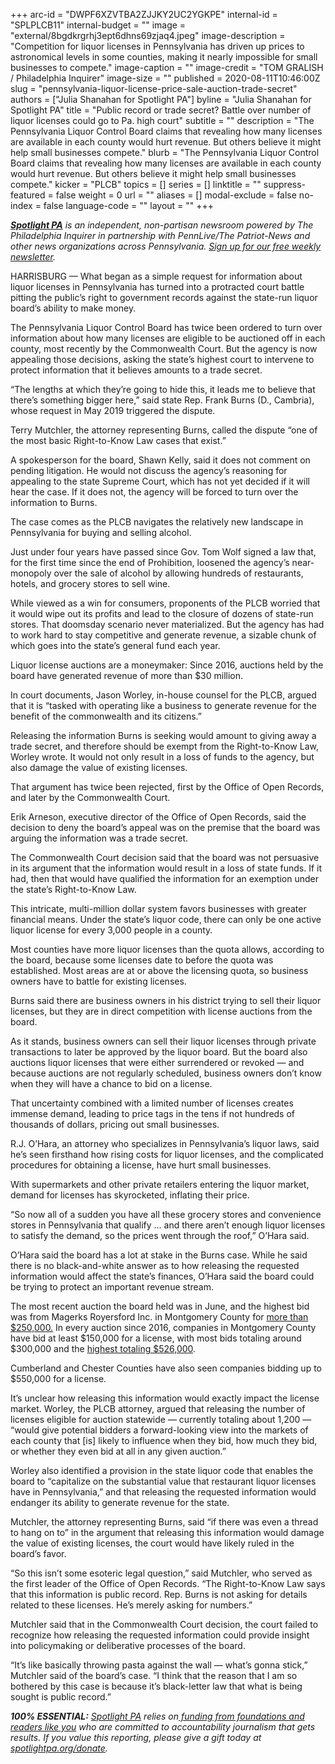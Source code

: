 +++
arc-id = "DWPF6XZVTBA2ZJJKY2UC2YGKPE"
internal-id = "SPLPLCB11"
internal-budget = ""
image = "external/8bgdkrgrhj3ept6dhns69zjaq4.jpeg"
image-description = "Competition for liquor licenses in Pennsylvania has driven up prices to astronomical levels in some counties, making it nearly impossible for small businesses to compete."
image-caption = ""
image-credit = "TOM GRALISH / Philadelphia Inquirer"
image-size = ""
published = 2020-08-11T10:46:00Z
slug = "pennsylvania-liquor-license-price-sale-auction-trade-secret"
authors = ["Julia Shanahan for Spotlight PA"]
byline = "Julia Shanahan for Spotlight PA"
title = "Public record or trade secret? Battle over number of liquor licenses could go to Pa. high court"
subtitle = ""
description = "The Pennsylvania Liquor Control Board claims that revealing how many licenses are available in each county would hurt revenue. But others believe it might help small businesses compete."
blurb = "The Pennsylvania Liquor Control Board claims that revealing how many licenses are available in each county would hurt revenue. But others believe it might help small businesses compete."
kicker = "PLCB"
topics = []
series = []
linktitle = ""
suppress-featured = false
weight = 0
url = ""
aliases = []
modal-exclude = false
no-index = false
language-code = ""
layout = ""
+++

<a href="https://www.spotlightpa.org/"><i><b>Spotlight PA</b></i></a><i> is an independent, non-partisan newsroom powered by The Philadelphia Inquirer in partnership with PennLive/The Patriot-News and other news organizations across Pennsylvania. </i><a href="https://www.spotlightpa.org/newsletters"><i>Sign up for our free weekly newsletter</i></a><i>.</i>

HARRISBURG — What began as a simple request for information about liquor licenses in Pennsylvania has turned into a protracted court battle pitting the public’s right to government records against the state-run liquor board’s ability to make money.

The Pennsylvania Liquor Control Board has twice been ordered to turn over information about how many licenses are eligible to be auctioned off in each county, most recently by the Commonwealth Court. But the agency is now appealing those decisions, asking the state’s highest court to intervene to protect information that it believes amounts to a trade secret.

“The lengths at which they’re going to hide this, it leads me to believe that there’s something bigger here,” said state Rep. Frank Burns (D., Cambria), whose request in May 2019 triggered the dispute.

Terry Mutchler, the attorney representing Burns, called the dispute “one of the most basic Right-to-Know Law cases that exist.”

A spokesperson for the board, Shawn Kelly, said it does not comment on pending litigation. He would not discuss the agency’s reasoning for appealing to the state Supreme Court, which has not yet decided if it will hear the case. If it does not, the agency will be forced to turn over the information to Burns.

<script src="https://www.spotlightpa.org/embed.js" async></script><div data-spl-embed-version="1" data-spl-src="https://www.spotlightpa.org/embeds/newsletter/"></div>

The case comes as the PLCB navigates the relatively new landscape in Pennsylvania for buying and selling alcohol.

Just under four years have passed since Gov. Tom Wolf signed a law that, for the first time since the end of Prohibition, loosened the agency’s near-monopoly over the sale of alcohol by allowing hundreds of restaurants, hotels, and grocery stores to sell wine.

While viewed as a win for consumers, proponents of the PLCB worried that it would wipe out its profits and lead to the closure of dozens of state-run stores. That doomsday scenario never materialized. But the agency has had to work hard to stay competitive and generate revenue, a sizable chunk of which goes into the state’s general fund each year.

Liquor license auctions are a moneymaker: Since 2016, auctions held by the board have generated revenue of more than $30 million.

In court documents, Jason Worley, in-house counsel for the PLCB, argued that it is “tasked with operating like a business to generate revenue for the benefit of the commonwealth and its citizens.”

Releasing the information Burns is seeking would amount to giving away a trade secret, and therefore should be exempt from the Right-to-Know Law, Worley wrote. It would not only result in a loss of funds to the agency, but also damage the value of existing licenses.

That argument has twice been rejected, first by the Office of Open Records, and later by the Commonwealth Court.

Erik Arneson, executive director of the Office of Open Records, said the decision to deny the board’s appeal was on the premise that the board was arguing the information was a trade secret.

The Commonwealth Court decision said that the board was not persuasive in its argument that the information would result in a loss of state funds. If it had, then that would have qualified the information for an exemption under the state’s Right-to-Know Law.

This intricate, multi-million dollar system favors businesses with greater financial means. Under the state’s liquor code, there can only be one active liquor license for every 3,000 people in a county.

Most counties have more liquor licenses than the quota allows, according to the board, because some licenses date to before the quota was established. Most areas are at or above the licensing quota, so business owners have to battle for existing licenses.

Burns said there are business owners in his district trying to sell their liquor licenses, but they are in direct competition with license auctions from the board.

<script src="https://www.spotlightpa.org/embed.js" async></script><div data-spl-embed-version="1" data-spl-src="https://www.spotlightpa.org/embeds/donate/?teaser_text=Trusted%2C%20accurate%20public-service%20journalism%20in%20Pennsylvania%20is%20more%20important%20than%20ever.%20Help%20us%20call%20out%20injustice%20and%20hold%20the%20powerful%20to%20account%20by%20making%20a%20donation%20today.&cta_text=YES%2C%20THE%20TRUTH%20MATTERS"></div>

As it stands, business owners can sell their liquor licenses through private transactions to later be approved by the liquor board. But the board also auctions liquor licenses that were either surrendered or revoked — and because auctions are not regularly scheduled, business owners don’t know when they will have a chance to bid on a license.

That uncertainty combined with a limited number of licenses creates immense demand, leading to price tags in the tens if not hundreds of thousands of dollars, pricing out small businesses.

R.J. O’Hara, an attorney who specializes in Pennsylvania’s liquor laws, said he’s seen firsthand how rising costs for liquor licenses, and the complicated procedures for obtaining a license, have hurt small businesses.

With supermarkets and other private retailers entering the liquor market, demand for licenses has skyrocketed, inflating their price.

“So now all of a sudden you have all these grocery stores and convenience stores in Pennsylvania that qualify ... and there aren’t enough liquor licenses to satisfy the demand, so the prices went through the roof,” O’Hara said.

O’Hara said the board has a lot at stake in the Burns case. While he said there is no black-and-white answer as to how releasing the requested information would affect the state’s finances, O’Hara said the board could be trying to protect an important revenue stream.

The most recent auction the board held was in June, and the highest bid was from Magerks Royersford Inc. in Montgomery County for <a href="https://www.lcb.pa.gov/Licensing/Documents/Auction%2010%20Top%20Bidders.pdf">more than $250,000.</a> In every auction since 2016, companies in Montgomery County have bid at least $150,000 for a license, with most bids totaling around $300,000 and the <a href="https://www.lcb.pa.gov/Licensing/ResourcesForLicensees/Documents/11152016%20Revised%20Auction%20Winning%20Bidders.pdf">highest totaling $526,000</a>.

Cumberland and Chester Counties have also seen companies bidding up to $550,000 for a license.

It’s unclear how releasing this information would exactly impact the license market. Worley, the PLCB attorney, argued that releasing the number of licenses eligible for auction statewide — currently totaling about 1,200 — “would give potential bidders a forward-looking view into the markets of each county that [is] likely to influence when they bid, how much they bid, or whether they even bid at all in any given auction.”

Worley also identified a provision in the state liquor code that enables the board to “capitalize on the substantial value that restaurant liquor licenses have in Pennsylvania,” and that releasing the requested information would endanger its ability to generate revenue for the state.

Mutchler, the attorney representing Burns, said “if there was even a thread to hang on to” in the argument that releasing this information would damage the value of existing licenses, the court would have likely ruled in the board’s favor.

“So this isn’t some esoteric legal question,” said Mutchler, who served as the first leader of the Office of Open Records. “The Right-to-Know Law says that this information is public record. Rep. Burns is not asking for details related to these licenses. He’s merely asking for numbers.”

Mutchler said that in the Commonwealth Court decision, the court failed to recognize how releasing the requested information could provide insight into policymaking or deliberative processes of the board.

“It’s like basically throwing pasta against the wall — what’s gonna stick,” Mutchler said of the board’s case. “I think that the reason that I am so bothered by this case is because it’s black-letter law that what is being sought is public record.”

<script src="https://www.spotlightpa.org/embed.js" async></script><div data-spl-embed-version="1" data-spl-src="https://www.spotlightpa.org/embeds/tips/?tip_text=Do%20you%20have%20a%20tip%20about%20liquor%20licenses%20or%20the%20PLCB%3F%20We%20want%20to%20hear%20from%20you.&flag_text=Send%20us%20your%20tips"></div>

<i><b>100% ESSENTIAL:</b></i> <a href="https://www.spotlightpa.org/"><i>Spotlight PA</i></a><i> relies on</i><a href="https://www.spotlightpa.org/support"><i> funding from foundations and readers like you</i></a><i> who are committed to accountability journalism that gets results. If you value this reporting, please give a gift today at </i><a href="http://spotlightpa.org/donate"><i>spotlightpa.org/donate</i></a><i>.</i>
